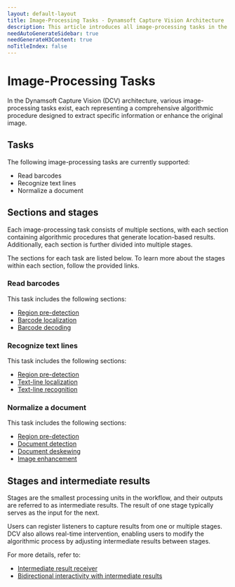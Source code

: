 ```yaml
---
layout: default-layout
title: Image-Processing Tasks - Dynamsoft Capture Vision Architecture
description: This article introduces all image-processing tasks in the Dynamsoft Capture Vision architecture.
needAutoGenerateSidebar: true
needGenerateH3Content: true
noTitleIndex: false
---
```


# Image-Processing Tasks

In the Dynamsoft Capture Vision (DCV) architecture, various image-processing tasks exist, each representing a comprehensive algorithmic procedure designed to extract specific information or enhance the original image.

## Tasks

The following image-processing tasks are currently supported:

- Read barcodes
- Recognize text lines
- Normalize a document

## Sections and stages

Each image-processing task consists of multiple sections, with each section containing algorithmic procedures that generate location-based results. Additionally, each section is further divided into multiple stages.

The sections for each task are listed below. To learn more about the stages within each section, follow the provided links.

### Read barcodes

This task includes the following sections:

- [Region pre-detection](../../parameters/reference/barcode-reader-task-settings/section-region-predetection.md)
- [Barcode localization](../../parameters/reference/barcode-reader-task-settings/section-barcode-localization.md)
- [Barcode decoding](../../parameters/reference/barcode-reader-task-settings/section-barcode-decoding.md)

### Recognize text lines

This task includes the following sections:

- [Region pre-detection](../../parameters/reference/label-recognizer-task-settings/section-regions-predetection.md)
- [Text-line localization](../../parameters/reference/label-recognizer-task-settings/section-text-lines-localization.md)
- [Text-line recognition](../../parameters/reference/label-recognizer-task-settings/section-text-lines-recognition.md)

### Normalize a document

This task includes the following sections:

- [Region pre-detection](../../parameters/reference/document-normalizer-task-settings/section-regions-predetection.md)
- [Document detection](../../parameters/reference/document-normalizer-task-settings/section-document-detection.md)
- [Document deskewing](../../parameters/reference/document-normalizer-task-settings/section-document-deskewing.md)
- [Image enhancement](../../parameters/reference/document-normalizer-task-settings/section-image-enhancement.md)

## Stages and intermediate results

Stages are the smallest processing units in the workflow, and their outputs are referred to as intermediate results. The result of one stage typically serves as the input for the next.

Users can register listeners to capture results from one or multiple stages. DCV also allows real-time intervention, enabling users to modify the algorithmic process by adjusting intermediate results between stages.

For more details, refer to:

- [Intermediate result receiver](../output.md#intermediate-result-receiver)  
- [Bidirectional interactivity with intermediate results](../index.md#bidirectional-interactivity-with-intermediate-results)  
